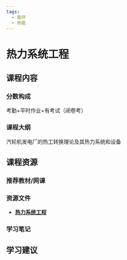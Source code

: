 ```yaml
---
tags:
  - 能环
  - 热能
---
```


# 热力系统工程

## 课程内容

### 分数构成

考勤+平时作业+有考试（闭卷考）

### 课程大纲

汽轮机发电厂的热工转换理论及其热力系统和设备


## 课程资源

### 推荐教材/网课

### 资源文件

- [**热力系统工程**](https://pan.baidu.com/s/1EOkhKI1npOgPy4NNk8vuZw?pwd=imya)

### 学习笔记

## 学习建议








